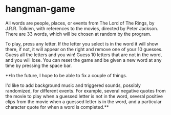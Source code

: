 # hangman-game

All words are people, places, or events from The Lord of The Rings, by J.R.R. Tolkien, with references to the movies, directed by Peter Jackson. There are 33 words, which will be chosen at random by the program.

To play, press any letter. If the letter you select is in the word it will show there, if not, it will appear on the right and remove one of your 10 guesses. Guess all the letters and you win! Guess 10 letters that are not in the word, and you will lose. You can reset the game and be given a new word at any time by pressing the space bar.


**In the future, I hope to be able to fix a couple of things.

I'd like to add background music and triggered sounds, possibly randomized, for different events. For example, several negative quotes from the movie to play when a guessed letter is not in the word, several positive clips from the movie when a guessed letter is in the word, and a particular character quote for when a word is completed.**